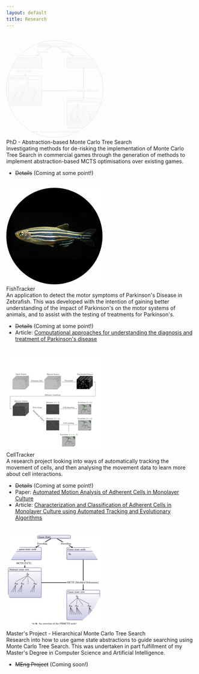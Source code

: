 ```yaml
---
layout: default
title: Research
---
```


<link rel="stylesheet" href="{{ site.baseurl }}/css/demobox.css">

<br/>
<div class="demo-box">
	<img src="/resources/research/hmcts-256x256.png" style="opacity:0.1;border:1px solid black;border-radius:50%;"/>
	<div class="demo-details">
		<div class="demo-details-inner">
			<div class="demo-title">
				PhD - Abstraction-based Monte Carlo Tree Search
			</div>
			<div class="demo-description">
				Investigating methods for de-risking the implementation of Monte Carlo Tree Search in commercial games through the generation of methods to implement abstraction-based MCTS optimisations over existing games.
			</div>
			<ul class="demo-links">
				<li><strike>Details</strike> (Coming at some point!)</li>
			</ul>
		</div>
	</div>
</div>
<br/>
<div class="demo-box">
	<img src="/resources/research/fishtracker-256x256.png" alt="A Zebrafish in profile"/>
	<div class="demo-details">
		<div class="demo-details-inner">
			<div class="demo-title">
				FishTracker
			</div>
			<div class="demo-description">
				An application to detect the motor symptoms of Parkinson's Disease in Zebrafish. This was developed with the intention of gaining better understanding of the impact of Parkinson's on the motor systems of animals, and to assist with the testing of treatments for Parkinson's.
			</div>
			<ul class="demo-links">
				<li><strike>Details</strike> (Coming at some point!)</li>
				<li>Article: <a href="http://digital-library.theiet.org/content/journals/10.1049/iet-syb.2015.0030">Computational approaches for understanding the diagnosis and treatment of Parkinson's disease</a></li>
			</ul>
		</div>
	</div>
</div>
<br/>
<div class="demo-box">
	<img src="/resources/research/ctracker-256x256.png" alt="A placeholder image"/>
	<div class="demo-details">
		<div class="demo-details-inner">
			<div class="demo-title">
				CellTracker
			</div>
			<div class="demo-description">
				A research project looking into ways of automatically tracking the movement of cells, and then analysing the movement data to learn more about cell interactions.
			</div>
			<ul class="demo-links">
				<li><strike>Details</strike> (Coming at some point!)</li>
				<li>Paper: <a href="http://link.springer.com/chapter/10.1007/978-3-319-23108-2_16#page-1">Automated Motion Analysis of Adherent Cells in Monolayer Culture</a></li>
				<li>Article: <a href="http://www.sciencedirect.com/science/article/pii/S0303264716300727">Characterization and Classification of Adherent Cells in Monolayer Culture using Automated Tracking and Evolutionary Algorithms</a></li>
			</ul>
		</div>
	</div>
</div>
<br/>
<div class="demo-box">
	<img src="/resources/research/hmcts-256x256.png" alt="A picture of the stages of Hierarchical Monte Carlo Tree Search"/>
	<div class="demo-details">
		<div class="demo-details-inner">
			<div class="demo-title">
				Master's Project - Hierarchical Monte Carlo Tree Search
			</div>
			<div class="demo-description">
				Research into how to use game state abstractions to guide searching using Monte Carlo Tree Search. This was undertaken in part fulfillment of my Master's Degree in Computer Science and Artificial Intelligence.
			</div>
			<ul class="demo-links">
				<li><strike>MEng Project</strike> (Coming soon!)</li>
			</ul>
		</div>
	</div>
</div>
<br/>
